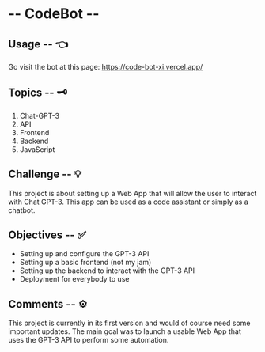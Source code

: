 # -- CodeBot --

## Usage -- 👈

Go visit the bot at this page: https://code-bot-xi.vercel.app/

## Topics -- 🗝
1. Chat-GPT-3
2. API
3. Frontend
4. Backend
5. JavaScript

## Challenge -- 💡
This project is about setting up a Web App that will allow the user to interact with Chat GPT-3. This app can be used as a code assistant or simply as a chatbot.

## Objectives -- ✅
- Setting up and configure the GPT-3 API
- Setting up a basic frontend (not my jam)
- Setting up the backend to interact with the GPT-3 API
- Deployment for everybody to use

## Comments -- ⚙️
This project is currently in its first version and would of course need some important updates. The main goal was to launch a usable Web App that uses the GPT-3 API to perform some automation.
